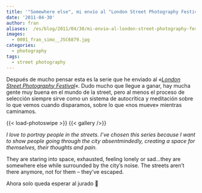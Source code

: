 ```yaml
---
title: '"Somewhere else", mi envío al "London Street Photography Festival"'
date: '2011-04-30'
author: fran
aliases:  /es/blog/2011/04/30/mi-envio-al-london-street-photography-festival/
images:
  - 0001_fran_simo__JSC6879.jpg
categories:
  - photography
tags:
  - street photography
---
```


Después de mucho pensar esta es la serie que he enviado al _«[London Street Photography Festival](http://londonstreetphotographyfestival.org/)«_. Dudo mucho que llegue a ganar, hay mucha gente muy buena en el mundo de la street, pero al menos el proceso de selección siempre sirve como un sistema de autocrítica y meditación sobre lo que vemos cuando disparamos, sobre lo que «nos mueve» mientras caminamos.

<!--more-->

{{< load-photoswipe >}}
{{< gallery />}}

_I love to portray people in the streets. I’ve chosen this series because I want to show people going through the city absentmindedly, creating a space for themselves, their thoughts and pain._

They are staring into space, exhausted, feeling lonely or sad…they are somewhere else while surrounded by the city’s noise. The streets aren’t there anymore, not for them – they’ve escaped.

Ahora solo queda esperar al jurado 🙂
